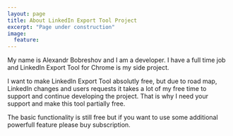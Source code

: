 ```yaml
---
layout: page
title: About LinkedIn Export Tool Project
excerpt: "Page under construction"
image:
  feature:
---
```


My name is Alexandr Bobreshov and I am a developer. I have a full time job and LinkedIn Export Tool for Chrome is my side project. 

I want to make LinkedIn Export Tool absolutly free, but due to road map, LinkedIn changes and users requests it takes a lot of my free time to support and continue developing the project. 
That is why I need your support and make this tool partially free.

The basic functionality is still free but if you want to use some additional powerfull feature please buy subscription.